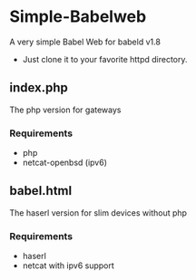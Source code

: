 # Simple-Babelweb
A very simple Babel Web for babeld v1.8
* Just clone it to your favorite httpd directory.

## index.php
The php version for gateways
### Requirements
* php
* netcat-openbsd (ipv6) 

## babel.html
The haserl version for slim devices without php
### Requirements
* haserl
* netcat with ipv6 support
